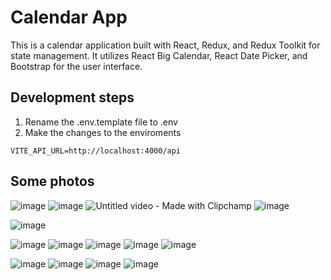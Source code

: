 # Calendar App

This is a calendar application built with React, Redux, and Redux Toolkit for state management. It utilizes React Big Calendar, React Date Picker, and Bootstrap for the user interface.

## Development steps

1. Rename the .env.template file to .env
2. Make the changes to the enviroments

```
VITE_API_URL=http://localhost:4000/api 

```


## Some photos

![image](https://github.com/LNagad/calendar-backend/assets/74669208/eadec584-9134-48ad-ae51-0a1b6ee2e111)
![image](https://github.com/LNagad/calendar-backend/assets/74669208/b0ebc092-3585-4308-98ba-de7b79c231bf)
![Untitled video - Made with Clipchamp](https://github.com/LNagad/calendar-backend/assets/74669208/f5273c96-4350-404b-a592-ec1dc084b19c)
![image](https://github.com/LNagad/calendar-backend/assets/74669208/acda90fc-6750-4c52-b473-bfad9d32a6e3)

![image](https://github.com/LNagad/calendar-backend/assets/74669208/00ffa6f7-a875-46ca-99b7-07866b8fcfa4)

![image](https://github.com/LNagad/calendar-backend/assets/74669208/b6a31ec3-bfb7-4489-86a8-f3a0af9d1eb7)
![image](https://github.com/LNagad/calendar-backend/assets/74669208/9795625c-ce3d-46d2-8e0b-066a6d9722cc)
![image](https://github.com/LNagad/calendar-backend/assets/74669208/11f06755-c521-4c09-9f77-93136c5457a7)
![image](https://github.com/LNagad/calendar-backend/assets/74669208/275febb6-a6e2-41df-98a1-b94010a86b0b)
![image](https://github.com/LNagad/calendar-backend/assets/74669208/5e1acb06-e2fd-48be-bf19-9406589b0183)

![image](https://github.com/LNagad/calendar-backend/assets/74669208/4951e6f9-4d27-4338-9d0a-3b244ff0438b)
![image](https://github.com/LNagad/calendar-backend/assets/74669208/1d63e0ea-e9f2-43d0-9c8e-3c3e24fe5d9d)
![image](https://github.com/LNagad/calendar-backend/assets/74669208/2ca5ac53-bdf9-4bb8-9e08-3fba153ce67a)
![image](https://github.com/LNagad/calendar-backend/assets/74669208/d5f53fa7-ca1a-4717-bd8d-eef90bed18a3)
